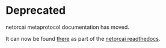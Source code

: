 # Deprecated
netorcai metaprotocol documentation has moved.

It can now be found [there](https://netorcai.readthedocs.io/en/latest/metaprotocol.html)
as part of the [netorcai readthedocs](https://netorcai.readthedocs.io/en/latest/index.html).
